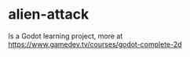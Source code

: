# alien-attack
Is a Godot learning project, more at https://www.gamedev.tv/courses/godot-complete-2d
